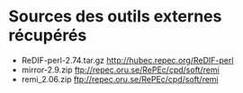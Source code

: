 # Sources des outils externes récupérés

* ReDIF-perl-2.74.tar.gz http://hubec.repec.org/ReDIF-perl
* mirror-2.9.zip ftp://repec.oru.se/RePEc/cpd/soft/remi
* remi_2.06.zip ftp://repec.oru.se/RePEc/cpd/soft/remi
